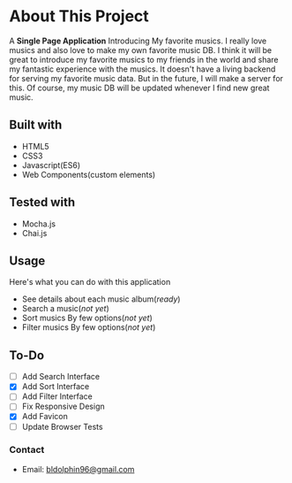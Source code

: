 # About This Project

A **Single Page Application** Introducing My favorite musics.
I really love musics and also love to make my own favorite music DB.
I think it will be great to introduce my favorite musics to my friends in the world and share my fantastic experience with the musics.
It doesn't have a living backend for serving my favorite music data.
But in the future, I will make a server for this.
Of course, my music DB will be updated whenever I find new great music.

## Built with

- HTML5
- CSS3
- Javascript(ES6)
- Web Components(custom elements)

## Tested with

- Mocha.js
- Chai.js

## Usage

Here's what you can do with this application

- See details about each music album(_ready_)
- Search a music(_not yet_)
- Sort musics By few options(_not yet_)
- Filter musics By few options(_not yet_)

## To-Do

- [ ] Add Search Interface
- [x] Add Sort Interface
- [ ] Add Filter Interface
- [ ] Fix Responsive Design
- [x] Add Favicon
- [ ] Update Browser Tests

### Contact

- Email: bldolphin96@gmail.com
